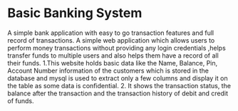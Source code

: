 # Basic Banking System
A simple bank application with easy to go transaction features and full record of transactions.
A simple web application which allows users to perform money transactions without providing any login credentials ,helps transfer funds to multiple users and also helps them have a record of all their funds.
1.This website holds basic data like the Name, Balance, Pin, Account Number information of the customers which is stored in the database and mysql is used to extract only a few columns and display it on the table as some data is confidential.
2. It shows the transaction status, the balance after the transaction and the transaction history of debit and credit of funds.
